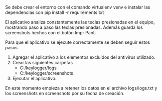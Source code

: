 Se debe crear el entorno con el comando virtualenv venv e instalar las dependencias con pip install -r requirements.txt

El aplicativo analiza constantemente las teclas presionadas en el equipo, mostrando paso a paso las teclas presionadas. Además guarda los screenshots hechos con el botón Impr Pant.

Para que el aplicativo se ejecute correctamente se deben seguir estos pasos

1. Agregar el aplicativo a los elementos excluidos del antivirus utilizado.
2. Crear las siguientes carpetas
   - C:/keylogger/logs
   - C:/keylogger/screenshots
3. Ejecutar el aplicativo.

En este momento empieza a retener los datos en el archivo logs/logs.txt y los screenshots en screenshots por su fecha de creación.
